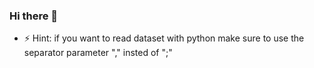 ### Hi there 👋

<!--
**Arb-AppsReview/Arb-AppsReview** is a ✨ _special_ ✨ repository because its `README.md` (this file) appears on your GitHub profile.

Here are some ideas to get you started:

- 🔭 I’m currently working on My research project 
- 🌱 I’m currently learning NLP and ML
- 👯 I’m looking to collaborate on ...
- 🤔 I’m looking for help with ...
- 💬 Ask me about ...
- 📫 How to reach me: tbr2012@hotmail.com
- 😄 Pronouns: ...
-->
- ⚡ Hint: if you want to read dataset with python make sure to use the separator parameter "," insted of ";"

